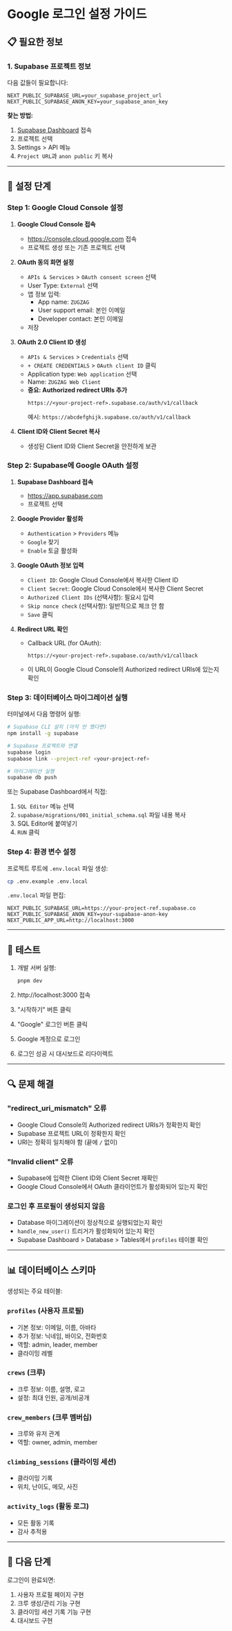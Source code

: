 # Google 로그인 설정 가이드

## 📋 필요한 정보

### 1. Supabase 프로젝트 정보

다음 값들이 필요합니다:

```env
NEXT_PUBLIC_SUPABASE_URL=your_supabase_project_url
NEXT_PUBLIC_SUPABASE_ANON_KEY=your_supabase_anon_key
```

**찾는 방법:**

1. [Supabase Dashboard](https://app.supabase.com) 접속
2. 프로젝트 선택
3. Settings > API 메뉴
4. `Project URL`과 `anon public` 키 복사

---

## 🔧 설정 단계

### Step 1: Google Cloud Console 설정

1. **Google Cloud Console 접속**
   - https://console.cloud.google.com 접속
   - 프로젝트 생성 또는 기존 프로젝트 선택

2. **OAuth 동의 화면 설정**
   - `APIs & Services` > `OAuth consent screen` 선택
   - User Type: `External` 선택
   - 앱 정보 입력:
     - App name: `ZUGZAG`
     - User support email: 본인 이메일
     - Developer contact: 본인 이메일
   - 저장

3. **OAuth 2.0 Client ID 생성**
   - `APIs & Services` > `Credentials` 선택
   - `+ CREATE CREDENTIALS` > `OAuth client ID` 클릭
   - Application type: `Web application` 선택
   - Name: `ZUGZAG Web Client`
   - **중요: Authorized redirect URIs 추가**
     ```
     https://<your-project-ref>.supabase.co/auth/v1/callback
     ```
     예시: `https://abcdefghijk.supabase.co/auth/v1/callback`
4. **Client ID와 Client Secret 복사**
   - 생성된 Client ID와 Client Secret을 안전하게 보관

### Step 2: Supabase에 Google OAuth 설정

1. **Supabase Dashboard 접속**
   - https://app.supabase.com
   - 프로젝트 선택

2. **Google Provider 활성화**
   - `Authentication` > `Providers` 메뉴
   - `Google` 찾기
   - `Enable` 토글 활성화

3. **Google OAuth 정보 입력**
   - `Client ID`: Google Cloud Console에서 복사한 Client ID
   - `Client Secret`: Google Cloud Console에서 복사한 Client Secret
   - `Authorized Client IDs` (선택사항): 필요시 입력
   - `Skip nonce check` (선택사항): 일반적으로 체크 안 함
   - `Save` 클릭

4. **Redirect URL 확인**
   - Callback URL (for OAuth):
     ```
     https://<your-project-ref>.supabase.co/auth/v1/callback
     ```
   - 이 URL이 Google Cloud Console의 Authorized redirect URIs에 있는지 확인

### Step 3: 데이터베이스 마이그레이션 실행

터미널에서 다음 명령어 실행:

```bash
# Supabase CLI 설치 (아직 안 했다면)
npm install -g supabase

# Supabase 프로젝트와 연결
supabase login
supabase link --project-ref <your-project-ref>

# 마이그레이션 실행
supabase db push
```

또는 Supabase Dashboard에서 직접:

1. `SQL Editor` 메뉴 선택
2. `supabase/migrations/001_initial_schema.sql` 파일 내용 복사
3. SQL Editor에 붙여넣기
4. `RUN` 클릭

### Step 4: 환경 변수 설정

프로젝트 루트에 `.env.local` 파일 생성:

```bash
cp .env.example .env.local
```

`.env.local` 파일 편집:

```env
NEXT_PUBLIC_SUPABASE_URL=https://your-project-ref.supabase.co
NEXT_PUBLIC_SUPABASE_ANON_KEY=your-supabase-anon-key
NEXT_PUBLIC_APP_URL=http://localhost:3000
```

---

## 🧪 테스트

1. 개발 서버 실행:

   ```bash
   pnpm dev
   ```

2. http://localhost:3000 접속

3. "시작하기" 버튼 클릭

4. "Google" 로그인 버튼 클릭

5. Google 계정으로 로그인

6. 로그인 성공 시 대시보드로 리다이렉트

---

## 🔍 문제 해결

### "redirect_uri_mismatch" 오류

- Google Cloud Console의 Authorized redirect URIs가 정확한지 확인
- Supabase 프로젝트 URL이 정확한지 확인
- URI는 정확히 일치해야 함 (끝에 `/` 없이)

### "Invalid client" 오류

- Supabase에 입력한 Client ID와 Client Secret 재확인
- Google Cloud Console에서 OAuth 클라이언트가 활성화되어 있는지 확인

### 로그인 후 프로필이 생성되지 않음

- Database 마이그레이션이 정상적으로 실행되었는지 확인
- `handle_new_user()` 트리거가 활성화되어 있는지 확인
- Supabase Dashboard > Database > Tables에서 `profiles` 테이블 확인

---

## 📊 데이터베이스 스키마

생성되는 주요 테이블:

### `profiles` (사용자 프로필)

- 기본 정보: 이메일, 이름, 아바타
- 추가 정보: 닉네임, 바이오, 전화번호
- 역할: admin, leader, member
- 클라이밍 레벨

### `crews` (크루)

- 크루 정보: 이름, 설명, 로고
- 설정: 최대 인원, 공개/비공개

### `crew_members` (크루 멤버십)

- 크루와 유저 관계
- 역할: owner, admin, member

### `climbing_sessions` (클라이밍 세션)

- 클라이밍 기록
- 위치, 난이도, 메모, 사진

### `activity_logs` (활동 로그)

- 모든 활동 기록
- 감사 추적용

---

## 🚀 다음 단계

로그인이 완료되면:

1. 사용자 프로필 페이지 구현
2. 크루 생성/관리 기능 구현
3. 클라이밍 세션 기록 기능 구현
4. 대시보드 구현
